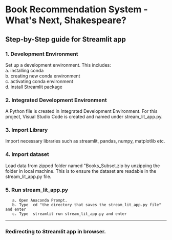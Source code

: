 # Book Recommendation System - What's Next, Shakespeare?
## Step-by-Step guide for Streamlit app
### 1.	Development Environment
Set up a development environment. This includes:\
a.	installing conda\
b.	creating new conda environment \
c.	activating conda environment\
d.	install Streamlit package 
### 2.	Integrated Development Environment
A Python file is created in Integrated Development Environment. For this project, Visual Studio Code is created and named under stream_lit_app.py. 
### 3.	Import Library
Import necessary libraries such as streamlit, pandas, numpy, matplotlib etc.
### 4.	Import dataset
Load data from zipped folder named "Books_Subset.zip by unzipping the folder in local machine.
This is to ensure the dataset are readable in the stream_lit_app.py file.
### 5. Run stream_lit_app.py
       a. Open Anaconda Prompt.
       b. Type  cd "the directory that saves the stream_lit_app.py file" and enter
       c. Type  streamlit run stream_lit_app.py and enter
-------------------------------------------
### Redirecting to Streamlit app in browser.

